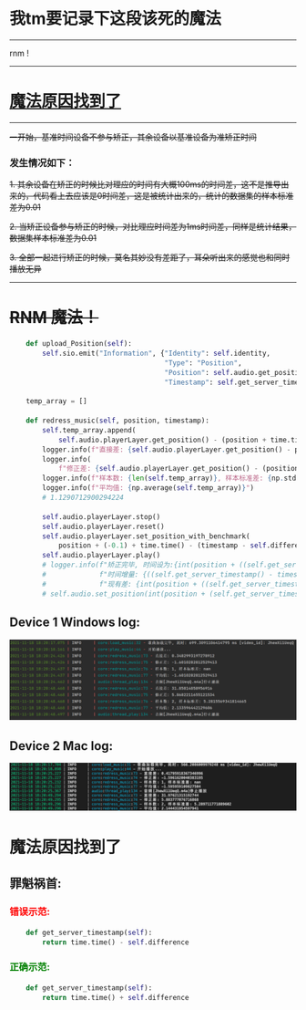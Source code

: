 # 我tm要记录下这段该死的魔法

---

rnm !

---

# [魔法原因找到了](#魔法原因找到了)

---

~~一开始，基准时间设备不参与矫正，其余设备以基准设备为准矫正时间~~

### 发生情况如下：

~~1. 其余设备在矫正的时候比对理应的时间有大概100ms的时间差，这不是推导出来的，代码看上去应该是0时间差，这是被统计出来的，统计的数据集的样本标准差为0.01~~

~~2. 当矫正设备参与矫正的时候，对比理应时间差为1ms时间差，同样是统计结果，数据集样本标准差为0.01~~

~~3. 全部一起进行矫正的时候，莫名其妙没有差距了，耳朵听出来的感觉也和同时播放无异~~

---

# ~~RNM 魔法！~~

```python
    def upload_Position(self):
        self.sio.emit("Information", {"Identity": self.identity,
                                      "Type": "Position",
                                      "Position": self.audio.get_position(),
                                      "Timestamp": self.get_server_timestamp()})

    temp_array = []

    def redress_music(self, position, timestamp):
        self.temp_array.append(
            self.audio.playerLayer.get_position() - (position + time.time() - (timestamp - self.difference)))
        logger.info(f"直接差: {self.audio.playerLayer.get_position() - position}")
        logger.info(
            f"修正差: {self.audio.playerLayer.get_position() - (position + time.time() - (timestamp - self.difference))}")
        logger.info(f"样本数: {len(self.temp_array)}, 样本标准差: {np.std(self.temp_array, ddof=1)}")
        logger.info(f"平均值: {np.average(self.temp_array)}")
        # 1.1290712900294224

        self.audio.playerLayer.stop()
        self.audio.playerLayer.reset()
        self.audio.playerLayer.set_position_with_benchmark(
            position + (-0.1) + time.time() - (timestamp - self.difference))
        self.audio.playerLayer.play()
        # logger.info(f"矫正完毕, 时间设为:{int(position + ((self.get_server_timestamp() - timestamp) * 1000))}"
        #             f"时间增量: {((self.get_server_timestamp() - timestamp) * 1000)}, "
        #             f"现有差: {int(position + ((self.get_server_timestamp() - timestamp) * 1000)) - self.audio.get_position()}")
        # self.audio.set_position(int(position + (self.get_server_timestamp() - timestamp)))
```
## Device 1 Windows log:

![url](magic.png)

## Device 2 Mac log:

![url](magic2.png)

# 魔法原因找到了

## 罪魁祸首:

### <font color=red>错误示范:</font>


```python
    def get_server_timestamp(self):
        return time.time() - self.difference
```


### <font color=green>正确示范:</font>

```python
    def get_server_timestamp(self):
        return time.time() + self.difference
```